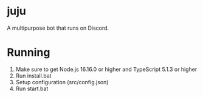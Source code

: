 # juju
A multipurpose bot that runs on Discord.

# Running
1. Make sure to get Node.js 16.16.0 or higher and TypeScript 5.1.3 or higher
2. Run install.bat
3. Setup configuration (src/config.json)
4. Run start.bat
